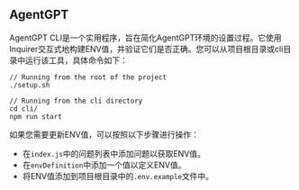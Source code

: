 ## AgentGPT 
AgentGPT CLI是一个实用程序，旨在简化AgentGPT环境的设置过程。它使用Inquirer交互式地构建ENV值，并验证它们是否正确。您可以从项目根目录或cli目录中运行该工具，具体命令如下：

```
// Running from the root of the project
./setup.sh
```

```
// Running from the cli directory
cd cli/
npm run start
```

如果您需要更新ENV值，可以按照以下步骤进行操作：

- 在`index.js`中的问题列表中添加问题以获取ENV值。
- 在`envDefinition`中添加一个值以定义ENV值。
- 将ENV值添加到项目根目录中的`.env.example`文件中。